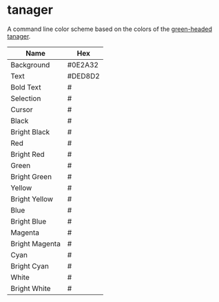 # tanager  
A command line color scheme based on the colors of the [green-headed tanager](https://en.wikipedia.org/wiki/Green-headed_tanager).  

| Name   	     | Hex     |
| -------------- | ------- | 
| Background     | #0E2A32 |
| Text           | #DED8D2 |
| Bold Text      | # |
| Selection      | # |
| Cursor         | # |
| Black          | # |
| Bright Black   | # |
| Red            | # |
| Bright Red     | # |
| Green          | # |
| Bright Green   | # |
| Yellow         | # |
| Bright Yellow  | # |
| Blue           | # |
| Bright Blue    | # |
| Magenta        | # |
| Bright Magenta | # |
| Cyan           | # |
| Bright Cyan    | # |
| White          | # |
| Bright White   | # |

